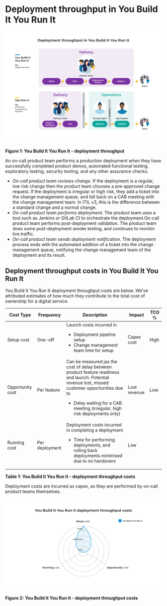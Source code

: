 # Deployment throughput in You Build It You Run It

![Deployment throughput in You Build It You Run It](../.gitbook/assets/what-is-you-build-it-you-run-it/you-build-it-you-run-it-deployment-throughput.png)

**Figure 1: You Build It You Run It - deployment throughput**

An on-call product team performs a production deployment when they have successfully completed product demos, automated functional testing, exploratory testing, security testing, and any other assurance checks. 

* *On-call product team reviews change*. If the deployment is a regular, low risk change then the product team chooses a pre-approved change request. If the deployment is irregular or high risk, they add a ticket into the change management queue, and fall back on a CAB meeting with the change management team. In ITIL v3, this is the difference between a standard change and a normal change. 
* *On-call product team performs deployment*. The product team uses a tool such as Jenkins or GitLab CI to orchestrate the deployment.On-call product team performs post-deployment validation. The product team does some post-deployment smoke testing, and continues to monitor live traffic.
* *On-call product team sends deployment notification*. The deployment process ends with the automated addition of a ticket into the change management queue, notifying the change management team of the deployment and its result. 

## Deployment throughput costs in You Build It You Run It

You Build It You Run It deployment throughput costs are below. We’ve attributed estimates of how much they contribute to the total cost of ownership for a digital service. 

|Cost Type|Frequency|Description|Impact|TCO %|
|---|---|---|---|---|
|Setup cost|One-off|Launch costs incurred in<ul><li>Deployment pipeline setup</li><li>Change management team time for setup</li></ul>|Capex cost|High|
|Opportunity cost|Per feature|Can be measured jas the cost of delay between product feature readiness and launch. Potential revenue lost, missed customer opportunities due to<ul><li>Delay waiting for a CAB meeting (irregular, high risk deployments only)</li></ul>|Lost revenue|Low|
|Running cost|Per deployment|Deployment costs incurred in completing a deployment<ul><li>Time for performing deployments, and rolling back deployments minimised due to no handovers</li></ul>|Low|

**Table 1: You Build It You Run It - deployment throughput costs**

Deployment costs are incurred as capex, as they are performed by on-call product teams themselves. 

![Deployment throughput costs in You Build It You Run It](../.gitbook/assets/what-is-you-build-it-you-run-it/you-build-it-you-run-it-deployment-throughput-costs.png)

**Figure 2: You Build It You Run It - deployment throughput costs**